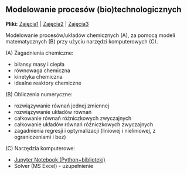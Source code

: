 ## Modelowanie procesów (bio)technologicznych

__Pliki:__
[Zajęcia1](https://github.com/sbednarz/modelowanie/raw/master/class01/class01.ipynb) |
[Zajęcia2](https://github.com/sbednarz/modelowanie/raw/master/class02/class02.ipynb) | 
[Zajęcia3](https://github.com/sbednarz/modelowanie/raw/master/class03/class03.ipynb)


Modelowanie procesów/układów chemicznych (A), za pomocą modeli matematycznych (B) przy użyciu narzędzi komputerowych (C).

(A) Zagadnienia chemiczne: 
* bilansy masy i ciepła
* równowaga chemiczna
* kinetyka chemiczna
* idealne reaktory chemiczne

(B) Obliczenia numeryczne:
* rozwiązywanie równań jednej zmiennej
* rozwiązywanie układów równań
* całkowanie równań różniczkowych zwyczajnych
* całkowanie układów równań różniczkowych zwyczajnych
* zagadnienia regresji i optymalizacji (liniowej i nieliniowej, z ograniczeniami i bez)

(C) Narzędzia komputerowe:
* [Jupyter Notebook (Python+biblioteki)](class01/jupyter.md)
* Solver (MS Excel) - uzupełnienie


